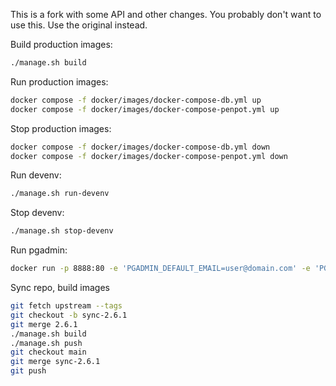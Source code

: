 This is a fork with some API and other changes. You probably don't want to use this. Use the original instead.

Build production images:

```bash
./manage.sh build
```

Run production images:

```bash
docker compose -f docker/images/docker-compose-db.yml up
docker compose -f docker/images/docker-compose-penpot.yml up
```

Stop production images:

```bash
docker compose -f docker/images/docker-compose-db.yml down
docker compose -f docker/images/docker-compose-penpot.yml down
```

Run devenv:

```bash
./manage.sh run-devenv
```

Stop devenv:

```bash
./manage.sh stop-devenv
```


Run pgadmin:

```bash
docker run -p 8888:80 -e 'PGADMIN_DEFAULT_EMAIL=user@domain.com' -e 'PGADMIN_DEFAULT_PASSWORD=penpot' -d dpage/pgadmin4
```


Sync repo, build images

```bash
git fetch upstream --tags
git checkout -b sync-2.6.1
git merge 2.6.1
./manage.sh build
./manage.sh push
git checkout main
git merge sync-2.6.1
git push
```